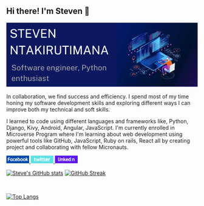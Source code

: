 <!--
**sntakirutimana72/sntakirutimana72** is a ✨ _special_ ✨ repository because its `README.md` (this file) appears on your GitHub profile.

Here are some ideas to get you started:

- 🔭 I’m currently working on ...
- 🌱 I’m currently learning ...
- 👯 I’m looking to collaborate on ...
- 🤔 I’m looking for help with ...
- 💬 Ask me about ...
- 📫 How to reach me: ...
- 😄 Pronouns: ...
- ⚡ Fun fact: ...
-->

## Hi there! I'm Steven 🤗

<p align="center">
  <img alt="bio" src="./bio-banner.png" width="1280px" height="auto">
</p>

In collaboration, we find success and efficiency. 
I spend most of my time honing my software development skills and exploring different ways 
I can improve both my technical and soft skills.

I learned to code using different languages and frameworks like, Python, Django, Kivy, Android, 
Angular, JavaScript. I'm currently enrolled in Microverse Program where I'm learning about web development 
using powerful tools like GitHub, JavaScript, Ruby on rails, React all by creating project and 
collaborating with fellow Micronauts.

<p>
  <a href="https://www.facebook.com/ntakirutimanas/" target="_blank" rel="noopener">
    <img alt="Facebook" src="./facebook.png" width="60">
  </a>
  <a href="https://twitter.com/nsteve72" target="_blank" rel="noopener">
    <img alt="Twitter" src="./twitter.png" width="60">
  </a>
  <a href="https://www.linkedin.com/in/steven-ntakirutimana-b29bb119b/" target="_blank" rel="noopener">
    <img alt="Linkedin" src="./linkedin.png" width="60">
  </a>
</p>

[![Steve's GitHub stats](https://github-readme-stats.vercel.app/api?username=sntakirutimana72&count_private=true&show_icons=true&title_color=ff1493&icon_color=9457eb&text_color=0CFFD2&bg_color=05061D&border_color=ff1493)](https://github.com/anuraghazra/github-readme-stats)        [![GitHub Streak](https://github-readme-streak-stats.herokuapp.com?user=sntakirutimana72&ring=ff1493&sideNums=ff1493&stroke=0CFFD2&border=ff1493&background=05061d&sideLabels=0cffd2&dates=9457eb&fire=9457eb&currStreakLabel=0cffd2&currStreakNum=0cffd2&date_format=M%20j%5B%2C%20Y%5D)](https://git.io/streak-stats)

<br>

[![Top Langs](https://github-readme-stats.vercel.app/api/top-langs/?username=sntakirutimana72&layout=compact&theme=buefy&hide_border=true)](https://github.com/anuraghazra/github-readme-stats)
